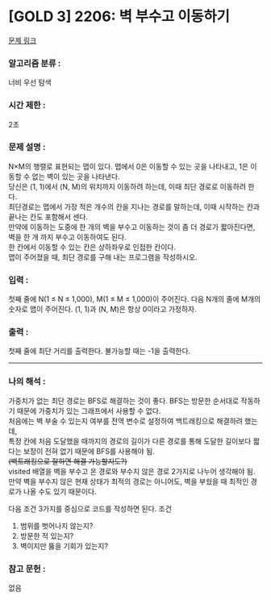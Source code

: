 [GOLD 3] 2206: 벽 부수고 이동하기
====================================  
[문제 링크](https://www.acmicpc.net/problem/2206)  

### 알고리즘 분류 :  
너비 우선 탐색

### 시간 제한 :  
2초   

### 문제 설명 :  
N×M의 행렬로 표현되는 맵이 있다. 맵에서 0은 이동할 수 있는 곳을 나타내고, 1은 이동할 수 없는 벽이 있는 곳을 나타낸다.  
당신은 (1, 1)에서 (N, M)의 위치까지 이동하려 하는데, 이때 최단 경로로 이동하려 한다.   
최단경로는 맵에서 가장 적은 개수의 칸을 지나는 경로를 말하는데, 이때 시작하는 칸과 끝나는 칸도 포함해서 센다.  
만약에 이동하는 도중에 한 개의 벽을 부수고 이동하는 것이 좀 더 경로가 짧아진다면, 벽을 한 개 까지 부수고 이동하여도 된다.  
한 칸에서 이동할 수 있는 칸은 상하좌우로 인접한 칸이다.  
맵이 주어졌을 때, 최단 경로를 구해 내는 프로그램을 작성하시오.  

### 입력 :   
첫째 줄에 N(1 ≤ N ≤ 1,000), M(1 ≤ M ≤ 1,000)이 주어진다. 다음 N개의 줄에 M개의 숫자로 맵이 주어진다. (1, 1)과 (N, M)은 항상 0이라고 가정하자. 

### 출력 :   
첫째 줄에 최단 거리를 출력한다. 불가능할 때는 -1을 출력한다.  

-----------------------------------------------------------
### 나의 해석 :  
가중치가 없는 최단 경로는 BFS로 해결하는 것이 좋다. BFS는 방문한 순서대로 작동하기 때문에 가중치가 있는 그래프에서 사용할 수 없다.  
처음에는 벽 부술 수 있는지 여부를 전역 변수로 설정하여 백트래킹으로 해결하려 했는데,  
특정 칸에 처음 도달했을 때까지의 경로의 길이가 다른 경로를 통해 도달한 길이보다 짧다는 보장이 전혀 없기 때문에 BFS를 사용해야 됨.  
~~(백트래킹으로 잘하면 해결 가능할지도?)~~  
visited 배열을 벽을 부수고 온 경로와 부수지 않은 경로 2가지로 나누어 생각해야 됨.  
만약 벽을 부수지 않은 현재 상태가 최적의 경로는 아니어도, 벽을 부쉈을 때 최적인 경로가 나올 수도 있기 때문이다.  

다음 조건 3가지를 중심으로 코드를 작성하면 된다.
조건  
1. 범위를 벗어나지 않는지?
2. 방문한 적 있는지?
3. 벽이지만 뚫을 기회가 있는지?
 

### 참고 문헌 :  
없음
